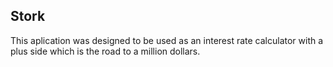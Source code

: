 ## Stork 

This aplication was designed to be used as an interest rate calculator with a plus side which is the road
to a million dollars.

